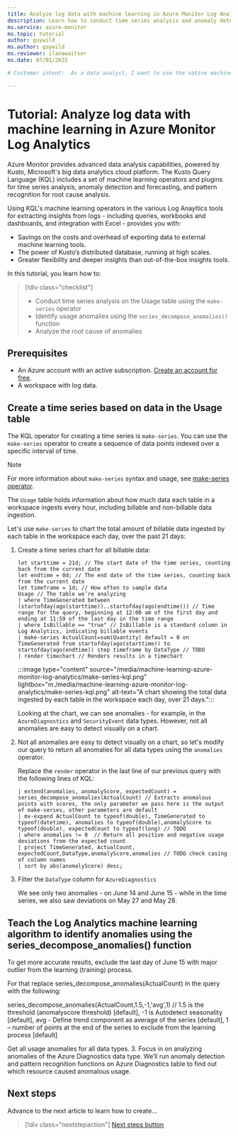 ```yaml
---
title: Analyze log data with machine learning in Azure Monitor Log Analytics
description: Learn how to conduct time series analysis and anomaly detection on data in Azure Monitor Log Analytics. 
ms.service: azure-monitor
ms.topic: tutorial 
author: guywild
ms.author: guywild
ms.reviewer: ilanawaitser
ms.date: 07/01/2022

# Customer intent:  As a data analyst, I want to use the native machine learning capabilities of Log Analytics to gain insights from my log data without having to export data outside of Azure Monitor.

---
```


# Tutorial: Analyze log data with machine learning in Azure Monitor Log Analytics 

Azure Monitor provides advanced data analysis capabilities, powered by Kusto, Microsoft's big data analytics cloud platform. The Kusto Query Language (KQL) includes a set of machine learning operators and plugins for time series analysis, anomaly detection and forecasting, and pattern recognition for root cause analysis. 

Using KQL's machine learning operators in the various Log Anayltics tools for extracting insights from logs - including queries, workbooks and dashboards, and integration with Excel - provides you with: 

- Savings on the costs and overhead of exporting data to external machine learning tools.
- The power of Kusto’s distributed database, running at high scales.
- Greater flexibility and deeper insights than out-of-the-box insights tools.

In this tutorial, you learn how to:

> [!div class="checklist"]
> * Conduct time series analysis on the Usage table using the `make-series` operator
> * Identify usage anomalies using the `series_decompose_anomalies()` function
> * Analyze the root cause of anomalies

## Prerequisites

- An Azure account with an active subscription. [Create an account for free](https://azure.microsoft.com/free/?WT.mc_id=A261C142F).
- A workspace with log data.
## Create a time series based on data in the Usage table 

The KQL operator for creating a time series is `make-series`. You can use the `make-series` operator to create a sequence of data points indexed over a specific interval of time.

> [!NOTE]
> For more information about `make-series` syntax and usage, see [make-series operator](/azure/data-explorer/kusto/query/make-seriesoperator).

The `Usage` table holds information about how much data each table in a workspace ingests every hour, including billable and non-billable data ingestion.

Let's use `make-series` to chart the total amount of billable data ingested by each table in the workspace each day, over the past 21 days:
 
1. Create a time series chart for all billable data:

    ```kusto
    let starttime = 21d; // The start date of the time series, counting back from the current date
    let endtime = 0d; // The end date of the time series, counting back from the current date
    let timeframe = 1d; // How often to sample data
    Usage // The table we’re analyzing
    | where TimeGenerated between (startofday(ago(starttime))..startofday(ago(endtime))) // Time range for the query, beginning at 12:00 am of the first day and ending at 11:59 of the last day in the time range
    | where IsBillable == "true" // IsBillable is a standard column in Log Analytics, indicating billable events
    | make-series ActualCount=sum(Quantity) default = 0 on TimeGenerated from startofday(ago(starttime)) to startofday(ago(endtime)) step timeframe by DataType // TODO
    | render timechart // Renders results in a timechart
    ``` 

    :::image type="content" source="/media/machine-learning-azure-monitor-log-analytics/make-series-kql.png" lightbox="m./media/machine-learning-azure-monitor-log-analytics/make-series-kql.png" alt-text="A chart showing the total data ingested by each table in the workspace each day, over 21 days."::: 

    Looking at the chart, we can see anomalies - for example, in the `AzureDiagnostics` and `SecurityEvent` data types. However, not all anomalies are easy to detect visually on a chart. 

2. Not all anomalies are easy to detect visually on a chart, so let's modify our query to return all anomalies for all data types using the `anomalies` operator. 
    
    Replace the `render` operator in the last line of our previous query with the following lines of KQL:

    ```kusto
    | extend(anomalies, anomalyScore, expectedCount) = series_decompose_anomalies(ActualCount) // Extracts anomalous points with scores, the only parameter we pass here is the output of make-series, other parameters are default 
    | mv-expand ActualCount to typeof(double), TimeGenerated to typeof(datetime), anomalies to typeof(double),anomalyScore to typeof(double), expectedCount to typeof(long) // TODO
    | where anomalies != 0  // Return all positive and negative usage deviations from the expected count
    | project TimeGenerated, ActualCount, expectedCount,DataType,anomalyScore,anomalies // TODO check casing of column names
    | sort by abs(anomalyScore) desc;
    ```
1. Filter the `DataType` column for `AzureDiagnostics` 

    We see only two anomalies - on June 14 and June 15 - while in the time series, we also saw deviations on May 27 and May 28.

 
## Teach the Log Analytics machine learning algorithm to identify anomalies using the series_decompose_anomalies() function

To get more accurate results, exclude the last day of June 15 with major outlier from the learning (training) process.

For that replace series_decompose_anomalies(ActualCount) in the query with the following:

series_decompose_anomalies(ActualCount,1.5,-1,'avg',1) // 1.5 is the threshold (anomalyscore threshold) [default], -1 is Autodetect seasonality [default], avg -  Define trend component as average of the series [default], 1 – number of points  at the end of the series to exclude from the learning process [default]


Get all usage anomalies for all data types.
3.	Focus in on analyzing anomalies of the Azure Diagnostics data type. We’ll run anomaly detection and pattern recognition functions on Azure Diagnostics table to find out which resource caused anomalous usage. 


<!-- 6. Clean up resources
Required. If resources were created during the tutorial. If no resources were created, 
state that there are no resources to clean up in this section.
-->

## Next steps

Advance to the next article to learn how to create...
> [!div class="nextstepaction"]
> [Next steps button](contribute-how-to-mvc-tutorial.md)

<!--
Remove all the comments in this template before you sign-off or merge to the 
main branch.
-->

